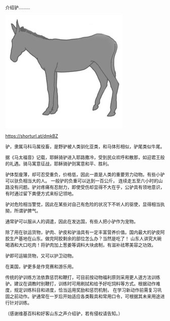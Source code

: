 介绍驴.........


![介绍驴](https://github.com/ywangnccu/ywang/blob/main/images/Shandong_Donkey.jpg)

https://shorturl.at/dmkBZ


驴，隶属马科马属役畜，是野驴被人类驯化亚类，和马体形相似，驴尾类似牛尾。

据《马太福音》记载，耶稣骑驴进入耶路撒冷，受到民众欢呼和散那，如迎君王般的礼遇。骑马寓意征战，耶稣骑驴则寓意和平、胜利。

驴体型廋薄，却可忍受重负，价格低，因此一直是人类的重要劳力动物。有些小驴可以驮负相当大的人。 一般驴的负重可以达到一百公斤，
连续走五至六小时的山路没有问题。驴对疼痛有忍耐力，即使受伤却显得不大在乎，公驴具有领地意识，有时通过留下粪便方式来标记领地。

驴对危险相当警觉，因此在某些对自己有危险的状况下不听人的驱使，显得相当执拗，所谓驴脾气。

通常驴可以服从人的调遣，因此在发达国，有些人把小驴作为宠物。

除了用在驮运货物，驴肉、驴皮和驴油具有一定丰富营养价值。国内最大的驴皮阿胶生产基地在山东。做完阿胶剩余的部位怎么办？当然是吃了！
山东人讲究大碗喝酒和大口吃肉！将驴肉加上葱姜等调料大块卤制，有滋补祛寒美容之功效。

驴即可运输货物，又可以护卫动物。

在美国，驴更多是作竞赛和游乐用。

传统的驴训练方法依靠惩罚和鞭打，可目前按动物福利原则采用更人道方法训练驴。建议在调教时别鞭打，训练时可用刷拭和给予好吃饲料等方式。根据动作难度，规定训练科目和进度，恰当运用奖励和惩罚机制，
在学习新动作前需复习巩固之前动作。驴通常在一岁后开始适应各类鞍具和常用口令，可根据其未来用途进行针对训练。


（感谢维基百科和好客山东之声介绍驴，若有侵权请告知。）
